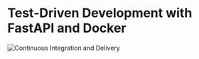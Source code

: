# Test-Driven Development with FastAPI and Docker

![Continuous Integration and Delivery](https://github.com/hrushikesh-github/fastapi-tdd-docker/workflows/Continuous%20Integration%20and%20Delivery/badge.svg?branch=main)
